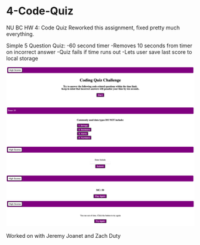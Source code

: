 # 4-Code-Quiz
NU BC HW 4: Code Quiz
Reworked this assignment, fixed pretty much everything.


Simple 5 Question Quiz:
    -60 second timer
    -Removes 10 seconds from timer on incorrect answer
    -Quiz fails if time runs out
    -Lets user save last score to local storage


![Main Page](./assets/1.png)
![First Question](./assets/2.png)
![Post-Completion](./assets/3.png)
![Saved High Scores](./assets/4.png)
![Failed](./assets/5.png)




Worked on with Jeremy Joanet and Zach Duty